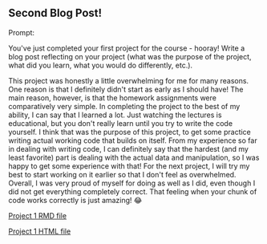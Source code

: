 ## Second Blog Post!

Prompt:

You've just completed your first project for the course - hooray!  Write a blog post reflecting on your project (what was the purpose of the project, what did you learn, what you would do differently, etc.).

This project was honestly a little overwhelming for me for many reasons. One reason is that I definitely didn't start as early as I should have! The main reason, however, is that the homework assignments were comparatively very simple. In completing the project to the best of my ability, I can say that I learned a lot. Just watching the lectures is educational, but you don't really learn until you try to write the code yourself. I think that was the purpose of this project, to get some practice writing actual working code that builds on itself. From my experience so far in dealing with writing code, I can definitely say that the hardest (and my least favorite) part is dealing with the actual data and manipulation, so I was happy to get some experience with that! For the next project, I will try my best to start working on it earlier so that I don't feel as overwhelmed. Overall, I was very proud of myself for doing as well as I did, even though I did not get everything completely correct. That feeling when your chunk of code works correctly is just amazing! 😂

[Project 1 RMD file](https://github.com/rlhardy2/rlhardy2.github.io/blob/67808fa12bf8d609564acf82a0445839bf7087cc/_posts/Project%201.Rmd)

[Project 1 HTML file](https://github.com/rlhardy2/rlhardy2.github.io/blob/61c1ce351fa542c716d89a66d389a57070778cf3/_posts/Project-1.html)
